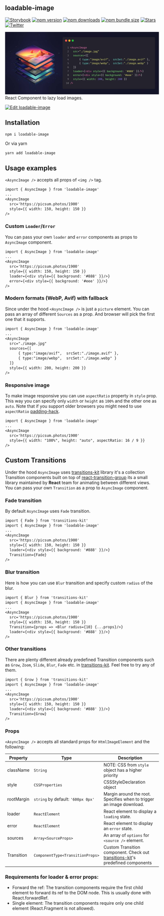 ## loadable-image

[![Storybook](https://img.shields.io/badge/-Storybook-FF4785?style=for-the-badge&logo=storybook&logoColor=white)](https://denchiklut.github.io/loadable-image/)
[![npm version](https://img.shields.io/npm/v/loadable-image.svg?style=for-the-badge)](https://www.npmjs.com/package/loadable-image)
[![npm downloads](https://img.shields.io/npm/dm/loadable-image.svg?style=for-the-badge)](https://www.npmjs.com/package/loadable-image)
[![npm bundle size](https://img.shields.io/bundlephobia/minzip/loadable-image?style=for-the-badge)](https://bundlephobia.com/result?p=loadable-image)
[![Stars](https://img.shields.io/github/stars/denchiklut/loadable-image?style=for-the-badge)](https://github.com/denchiklut/loadable-image)
[![Twitter](https://img.shields.io/twitter/follow/denchiklut?style=for-the-badge)](https://twitter.com/denchiklut)

<img src="https://github.com/denchiklut/loadable-image/blob/main/public/cover.jpg?raw=true" alt="..." /> React Component to lazy load images.

[![Edit loadable-image](https://codesandbox.io/static/img/play-codesandbox.svg)](https://codesandbox.io/s/loadable-image-ci4440?fontsize=14&hidenavigation=1&theme=dark)

## Installation
 ```
 npm i loadable-image
 ```
Or via yarn
```
yarn add loadable-image
```

## Usage examples
`<AsyncImage />` accepts all props of `<img />` tag.
```tsx
import { AsyncImage } from 'loadable-image'
...
<AsyncImage
  src='https://picsum.photos/1900'
  style={{ width: 150, height: 150 }}
/>
```

### Custom `Loader`/`Error`
You can pass your own `loader` and `error` components as props to `AsyncImage` component.
```tsx
import { AsyncImage } from 'loadable-image'
...
<AsyncImage
  src='https://picsum.photos/1900'
  style={{ width: 150, height: 150 }}
  loader={<div style={{ background: '#888' }}/>}
  error={<div style={{ background: '#eee' }}/>}
/>
```

### Modern formats (WebP, Avif) with fallback
Since under the hood `<AsyncImage />` is just a `picture` element. You can pass an array of different `Sources` as a prop. And browser will pick the first one that it supports.
```tsx
import { AsyncImage } from 'loadable-image'
...
<AsyncImage
  src="./image.jpg"
  sources={[ 
      { type:"image/avif",  srcSet:"./image.avif" }, 
      { type:"image/webp",  srcSet:"./image.webp" } 
  ]}
  style={{ width: 200, height: 200 }}
/>
```

### Responsive image
To make image responsive you can use `aspectRatio` property in `style` prop. This way you can specify only `width` or `height` as `100%` and the other one as `auto`.
Note that if you support older browsers you might need to use `aspectRatio` [padding-hack](https://nikitahl.com/css-aspect-ratio).
```tsx
import { AsyncImage } from 'loadable-image'
...
<AsyncImage
  src='https://picsum.photos/1900'
  style={{ width: "100%", height: "auto", aspectRatio: 16 / 9 }}
/>
```

## Custom Transitions
Under the hood `AsyncImage` uses [transitions-kit](https://github.com/denchiklut/transitions-kit) library
it's a collection Transition components built on top of [react-transition-group](https://github.com/reactjs/react-transition-group) its a small library maintained by **React** team for animating between different views.
You can pass your own `Transition` as a prop to `AsyncImage` component.

### Fade transition
By default `AsyncImage` uses `Fade` transition.
```tsx
import { Fade } from 'transitions-kit'
import { AsyncImage } from 'loadable-image'
...
<AsyncImage
  src='https://picsum.photos/1900'
  style={{ width: 150, height: 150 }}
  loader={<div style={{ background: '#888' }}/>}
  Transition={Fade}
/>
```

### Blur transition
Here is how you can use `Blur` transition and specify custom `radius` of the blur.
```tsx
import { Blur } from 'transitions-kit'
import { AsyncImage } from 'loadable-image'
...
<AsyncImage
  src='https://picsum.photos/1900'
  style={{ width: 150, height: 150 }}
  Transition={props => <Blur radius={10} {...props}/>}
  loader={<div style={{ background: '#888' }}/>}
/>
```

### Other transitions
There are plenty different already predefined Transition components such as `Grow`, `Zoom`, `Slide`, `Blur`, `Fade` etc. in [transitions-kit](https://github.com/denchiklut/transitions-kit).
Feel free to try any of them. 
```tsx
import { Grow } from 'transitions-kit'
import { AsyncImage } from 'loadable-image'
...
<AsyncImage
  src='https://picsum.photos/1900'
  style={{ width: 150, height: 150 }}
  loader={<div style={{ background: '#888' }}/>}
  Transition={Grow}
/>
```


### Props
`<AsyncImage />` accepts all standard props for `HtmlImageElement` and the following:

| Property   | Type                               | Description                                                                                                                     |
|------------|------------------------------------|---------------------------------------------------------------------------------------------------------------------------------|
| className  | `String`                           | NOTE: CSS from `style` object has a higher priority                                                                             |
| style      | `CSSProperties`                    | CSSStyleDeclaration object                                                                                                      |
| rootMargin | `string` by default: `'600px 0px'` | Margin around the root. Specifies when to trigger an image download.                                                            |
| loader     | `ReactElement`                     | React element to display a `loading` state.                                                                                     |
| error      | `ReactElement`                     | React element to display an `error` state.                                                                                      |
| sources    | `Array<SourceProps>`               | An array of `options` for `<source />` element.                                                                                 |
| Transition | `ComponentType<TransitionProps>`   | Custom Transition component. Check out [transitions-kit](https://github.com/denchiklut/transitions-kit)'s predefined components |

### Requirements for loader & error props:
- Forward the ref: The transition components require the first child element to forward its ref to the DOM node. This is usually done with React.forwardRef.
- Single element: The transition components require only one child element (React.Fragment is not allowed).

